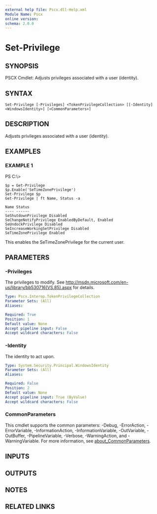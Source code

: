 ```yaml
---
external help file: Pscx.dll-Help.xml
Module Name: Pscx
online version:
schema: 2.0.0
---
```


# Set-Privilege

## SYNOPSIS
PSCX Cmdlet: Adjusts privileges associated with a user (identity).

## SYNTAX

```
Set-Privilege [-Privileges] <TokenPrivilegeCollection> [[-Identity] <WindowsIdentity>] [<CommonParameters>]
```

## DESCRIPTION
Adjusts privileges associated with a user (identity).

## EXAMPLES

### EXAMPLE 1
PS C:\\\>

```
$p = Get-Privilege
$p.Enable('SeTimeZonePrivilege')
Set-Privilege $p
Get-Privilege | ft Name, Status -a

Name Status
---- ------
SeShutdownPrivilege Disabled
SeChangeNotifyPrivilege EnabledByDefault, Enabled
SeUndockPrivilege Disabled
SeIncreaseWorkingSetPrivilege Disabled
SeTimeZonePrivilege Enabled
```

This enables the SeTimeZonePrivilege for the current user.

## PARAMETERS

### -Privileges
The privileges to modify.
See http://msdn.microsoft.com/en-us/library/bb530716(VS.85).aspx for details.

```yaml
Type: Pscx.Interop.TokenPrivilegeCollection
Parameter Sets: (All)
Aliases:

Required: True
Position: 1
Default value: None
Accept pipeline input: False
Accept wildcard characters: False
```

### -Identity
The identity to act upon.

```yaml
Type: System.Security.Principal.WindowsIdentity
Parameter Sets: (All)
Aliases:

Required: False
Position: 2
Default value: None
Accept pipeline input: True (ByValue)
Accept wildcard characters: False
```

### CommonParameters
This cmdlet supports the common parameters: -Debug, -ErrorAction, -ErrorVariable, -InformationAction, -InformationVariable, -OutVariable, -OutBuffer, -PipelineVariable, -Verbose, -WarningAction, and -WarningVariable. For more information, see [about_CommonParameters](http://go.microsoft.com/fwlink/?LinkID=113216).

## INPUTS

## OUTPUTS

## NOTES

## RELATED LINKS
